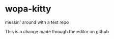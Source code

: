wopa-kitty
==========

messin' around with a test repo

This is a change made through the editor on github
